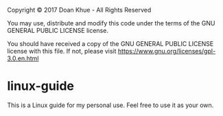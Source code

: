 Copyright © 2017 Doan Khue - All Rights Reserved

You may use, distribute and modify this code under the terms of the GNU GENERAL PUBLIC LICENSE license.

You should have received a copy of the GNU GENERAL PUBLIC LICENSE license with this file. If not, please visit https://www.gnu.org/licenses/gpl-3.0.en.html
# linux-guide
This is a Linux guide for my personal use. Feel free to use it as your own.
